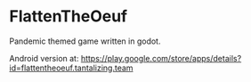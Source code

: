 # FlattenTheOeuf

Pandemic themed game written in godot.

Android version at: https://play.google.com/store/apps/details?id=flattentheoeuf.tantalizing.team
